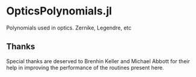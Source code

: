 # OpticsPolynomials.jl
Polynomials used in optics.  Zernike, Legendre, etc

## Thanks

Special thanks are deserved to Brenhin Keller and Michael Abbott for their help in improving the performance of the routines present here.
